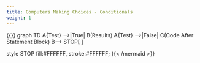```yaml
---
title: Computers Making Choices - Conditionals
weight: 1
---
```

{{<mermaid align="center">}}
graph TD
A{Test} -->|True| B(Results)
A{Test} -->|False| C(Code After Statement Block)
B--> STOP[ ]


style STOP  fill:#FFFFFF, stroke:#FFFFFF;
{{< /mermaid >}}
